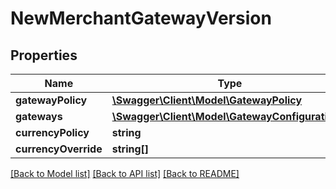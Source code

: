 # NewMerchantGatewayVersion

## Properties
Name | Type | Description | Notes
------------ | ------------- | ------------- | -------------
**gatewayPolicy** | [**\Swagger\Client\Model\GatewayPolicy**](GatewayPolicy.md) |  | [optional] 
**gateways** | [**\Swagger\Client\Model\GatewayConfiguration[]**](GatewayConfiguration.md) |  | [optional] 
**currencyPolicy** | **string** |  | [optional] 
**currencyOverride** | **string[]** |  | [optional] 

[[Back to Model list]](../README.md#documentation-for-models) [[Back to API list]](../README.md#documentation-for-api-endpoints) [[Back to README]](../README.md)



